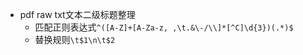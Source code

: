 *   pdf raw txt文本二级标题整理
    *   匹配正则表达式`^([A-Z]+[A-Za-z, ,\t.&\-/\\]*[^C]\d{3})(.*)$`
    *   替换规则`\t$1\n\t$2`

